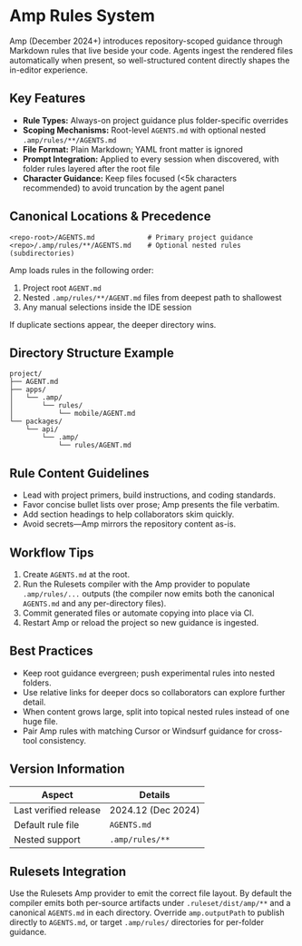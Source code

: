 # Amp Rules System

Amp (December 2024+) introduces repository-scoped guidance through Markdown rules that live beside your code. Agents ingest the rendered files automatically when present, so well-structured content directly shapes the in-editor experience.

## Key Features

- **Rule Types:** Always-on project guidance plus folder-specific overrides
- **Scoping Mechanisms:** Root-level `AGENTS.md` with optional nested `.amp/rules/**/AGENTS.md`
- **File Format:** Plain Markdown; YAML front matter is ignored
- **Prompt Integration:** Applied to every session when discovered, with folder rules layered after the root file
- **Character Guidance:** Keep files focused (<5k characters recommended) to avoid truncation by the agent panel

## Canonical Locations & Precedence

```text
<repo-root>/AGENTS.md             # Primary project guidance
<repo>/.amp/rules/**/AGENTS.md    # Optional nested rules (subdirectories)
```

Amp loads rules in the following order:

1. Project root `AGENT.md`
2. Nested `.amp/rules/**/AGENT.md` files from deepest path to shallowest
3. Any manual selections inside the IDE session

If duplicate sections appear, the deeper directory wins.

## Directory Structure Example

```text
project/
├── AGENT.md
├── apps/
│   └── .amp/
│       └── rules/
│           └── mobile/AGENT.md
└── packages/
    └── api/
        └── .amp/
            └── rules/AGENT.md
```

## Rule Content Guidelines

- Lead with project primers, build instructions, and coding standards.
- Favor concise bullet lists over prose; Amp presents the file verbatim.
- Add section headings to help collaborators skim quickly.
- Avoid secrets—Amp mirrors the repository content as-is.

## Workflow Tips

1. Create `AGENTS.md` at the root.
2. Run the Rulesets compiler with the Amp provider to populate `.amp/rules/...` outputs (the compiler now emits both the canonical `AGENTS.md` and any per-directory files).
3. Commit generated files or automate copying into place via CI.
4. Restart Amp or reload the project so new guidance is ingested.

## Best Practices

- Keep root guidance evergreen; push experimental rules into nested folders.
- Use relative links for deeper docs so collaborators can explore further detail.
- When content grows large, split into topical nested rules instead of one huge file.
- Pair Amp rules with matching Cursor or Windsurf guidance for cross-tool consistency.

## Version Information

| Aspect                | Details            |
| --------------------- | ------------------ |
| Last verified release | 2024.12 (Dec 2024) |
| Default rule file     | `AGENTS.md`        |
| Nested support        | `.amp/rules/**`    |

## Rulesets Integration

Use the Rulesets Amp provider to emit the correct file layout. By default the compiler emits both per-source artifacts under `.ruleset/dist/amp/**` and a canonical `AGENTS.md` in each directory. Override `amp.outputPath` to publish directly to `AGENTS.md`, or target `.amp/rules/` directories for per-folder guidance.

